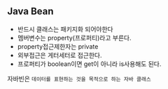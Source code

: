 ## Java Bean

- 반드시 클래스는 패키지화 되어야한다
- 멤버변수는 property(프로퍼티)라고 부른다.
- property접근제한자는 private
- 외부접근은 게터세터로 접근한다.
- 프로퍼티가 boolean이면 get이 아니라 is사용해도 된다.

자바빈은 `데이터를 표현하는 것을 목적으로 하는 자바 클래스`



